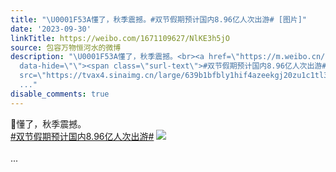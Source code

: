 ```yaml
---
title: "\U0001F53A懂了，秋季震撼。#双节假期预计国内8.96亿人次出游# [图片]"
date: '2023-09-30'
linkTitle: https://weibo.com/1671109627/NlKE3h5jO
source: 包容万物恒河水的微博
description: "\U0001F53A懂了，秋季震撼。<br><a href=\"https://m.weibo.cn/search?containerid=231522type%3D1%26t%3D10%26q%3D%23%E5%8F%8C%E8%8A%82%E5%81%87%E6%9C%9F%E9%A2%84%E8%AE%A1%E5%9B%BD%E5%86%858.96%E4%BA%BF%E4%BA%BA%E6%AC%A1%E5%87%BA%E6%B8%B8%23&amp;extparam=%23%E5%8F%8C%E8%8A%82%E5%81%87%E6%9C%9F%E9%A2%84%E8%AE%A1%E5%9B%BD%E5%86%858.96%E4%BA%BF%E4%BA%BA%E6%AC%A1%E5%87%BA%E6%B8%B8%23\"
  data-hide=\"\"><span class=\"surl-text\">#双节假期预计国内8.96亿人次出游#</span></a> <img style=\"\"
  src=\"https://tvax4.sinaimg.cn/large/639b1bfbly1hif4azeekgj20zu1c1tl3.jpg\" referrerpolicy=\"no-referrer\"><br><br>
  ..."
disable_comments: true
---
```

🔺懂了，秋季震撼。<br><a href="https://m.weibo.cn/search?containerid=231522type%3D1%26t%3D10%26q%3D%23%E5%8F%8C%E8%8A%82%E5%81%87%E6%9C%9F%E9%A2%84%E8%AE%A1%E5%9B%BD%E5%86%858.96%E4%BA%BF%E4%BA%BA%E6%AC%A1%E5%87%BA%E6%B8%B8%23&amp;extparam=%23%E5%8F%8C%E8%8A%82%E5%81%87%E6%9C%9F%E9%A2%84%E8%AE%A1%E5%9B%BD%E5%86%858.96%E4%BA%BF%E4%BA%BA%E6%AC%A1%E5%87%BA%E6%B8%B8%23" data-hide=""><span class="surl-text">#双节假期预计国内8.96亿人次出游#</span></a> <img style="" src="https://tvax4.sinaimg.cn/large/639b1bfbly1hif4azeekgj20zu1c1tl3.jpg" referrerpolicy="no-referrer"><br><br> ...